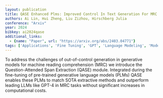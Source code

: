```yaml
---
layout: publication
title: QASE Enhanced Plms: Improved Control In Text Generation For MRC
authors: Ai Lin, Hui Zheng, Liu Zizhou, Hirschberg Julia
conference: "Arxiv"
year: 2024
bibkey: ai2024qase
additional_links:
  - {name: "Paper", url: "https://arxiv.org/abs/2403.04771"}
tags: ['Applications', 'Fine Tuning', 'GPT', 'Language Modeling', 'Model Architecture', 'Pretraining Methods', 'Training Techniques']
---
```

To address the challenges of out-of-control generation in generative models for machine reading comprehension (MRC) we introduce the Question-Attended Span Extraction (QASE) module. Integrated during the fine-tuning of pre-trained generative language models (PLMs) QASE enables these PLMs to match SOTA extractive methods and outperform leading LLMs like GPT-4 in MRC tasks without significant increases in computational costs.
